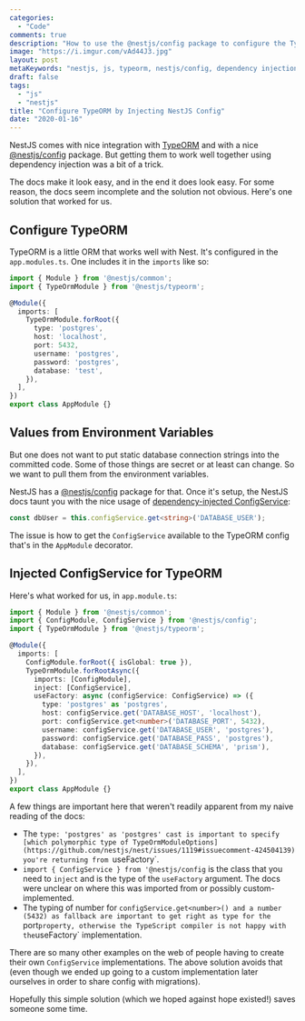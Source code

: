 ```yaml
---
categories:
  - "Code"
comments: true
description: "How to use the @nestjs/config package to configure the TypeOrm module"
image: "https://i.imgur.com/vAd44J3.jpg"
layout: post
metaKeywords: "nestjs, js, typeorm, nestjs/config, dependency injection, inject module config"
draft: false
tags:
  - "js"
  - "nestjs"
title: "Configure TypeORM by Injecting NestJS Config"
date: "2020-01-16"
---
```


NestJS comes with nice integration with [TypeORM](https://typeorm.io/#/) and with a nice [@nestjs/config](https://docs.nestjs.com/techniques/configuration) package.  But getting them to work well together using dependency injection was a bit of a trick.

<!--more-->

The docs make it look easy, and in the end it does look easy.  For some reason, the docs seem incomplete and the solution not obvious.  Here's one solution that worked for us.

## Configure TypeORM

TypeORM is a little ORM that works well with Nest.  It's configured in the `app.modules.ts`.  One includes it in the `imports` like so:

```typescript
import { Module } from '@nestjs/common';
import { TypeOrmModule } from '@nestjs/typeorm';

@Module({
  imports: [
    TypeOrmModule.forRoot({
      type: 'postgres',
      host: 'localhost',
      port: 5432,
      username: 'postgres',
      password: 'postgres',
      database: 'test',
    }),
  ],
})
export class AppModule {}
```

## Values from Environment Variables

But one does not want to put static database connection strings into the committed code.  Some of those things are secret or at least can change.  So we want to pull them from the environment variables.

NestJS has a [@nestjs/config](https://docs.nestjs.com/techniques/configuration) package for that.  Once it's setup, the NestJS docs taunt you with the nice usage of [dependency-injected ConfigService](https://docs.nestjs.com/techniques/configuration#using-the-configservice):

```typescript
const dbUser = this.configService.get<string>('DATABASE_USER');
```

The issue is how to get the `ConfigService` available to the TypeORM config that's in the `AppModule` decorator.

## Injected ConfigService for TypeORM 

Here's what worked for us, in `app.module.ts`:

```typescript
import { Module } from '@nestjs/common';
import { ConfigModule, ConfigService } from '@nestjs/config';
import { TypeOrmModule } from '@nestjs/typeorm';

@Module({
  imports: [
    ConfigModule.forRoot({ isGlobal: true }),
    TypeOrmModule.forRootAsync({
      imports: [ConfigModule],
      inject: [ConfigService],
      useFactory: async (configService: ConfigService) => ({
        type: 'postgres' as 'postgres',
        host: configService.get('DATABASE_HOST', 'localhost'),
        port: configService.get<number>('DATABASE_PORT', 5432),
        username: configService.get('DATABASE_USER', 'postgres'),
        password: configService.get('DATABASE_PASS', 'postgres'),
        database: configService.get('DATABASE_SCHEMA', 'prism'),
      }),
    }),
  ],
})
export class AppModule {}
```

A few things are important here that weren't readily apparent from my naive reading of the docs:

- The `type: 'postgres' as 'postgres' cast is important to specify [which polymorphic type of TypeOrmModuleOptions](https://github.com/nestjs/nest/issues/1119#issuecomment-424504139) you're returning from `useFactory`.
- `import { ConfigService } from '@nestjs/config` is the class that you need to `inject` and is the type of the `useFactory` argument.  The docs were unclear on where this was imported from or possibly custom-implemented.
- The typing of number for `configService.get<number>() and a number (5432) as fallback are important to get right as type for the `port` property, otherwise the TypeScript compiler is not happy with the `useFactory` implementation.

There are so many other examples on the web of people having to create their own `ConfigService` implementations.  The above solution avoids that (even though we ended up going to a custom implementation later ourselves in order to share config with migrations).

Hopefully this simple solution (which we hoped against hope existed!) saves someone some time.
